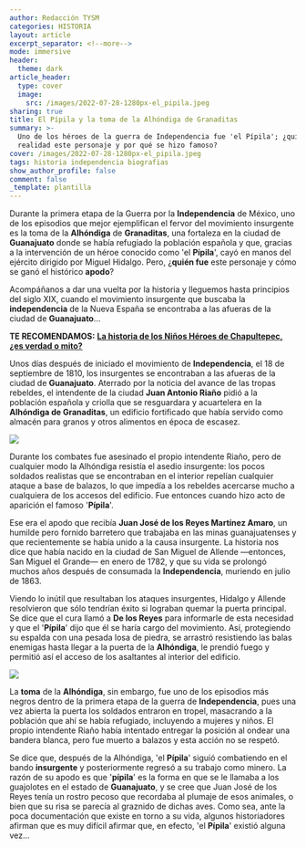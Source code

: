 ```yaml
---
author: Redacción TYSM
categories: HISTORIA
layout: article
excerpt_separator: <!--more-->
mode: immersive
header:
  theme: dark
article_header:
  type: cover
  image:
    src: /images/2022-07-28-1280px-el_pipila.jpeg
sharing: true
title: El Pípila y la toma de la Alhóndiga de Granaditas
summary: >-
  Uno de los héroes de la guerra de Independencia fue 'el Pípila'; ¿quién fue en
  realidad este personaje y por qué se hizo famoso?
cover: /images/2022-07-28-1280px-el_pipila.jpeg
tags: historia independencia biografias
show_author_profile: false
comment: false
_template: plantilla
---
```







Durante la primera etapa de la Guerra por la **Independencia** de México, uno de los episodios que mejor ejemplifican el fervor del movimiento insurgente es la toma de la **Alhóndiga** de **Granaditas**, una fortaleza en la ciudad de **Guanajuato** donde se había refugiado la población española y que, gracias a la intervención de un héroe conocido como 'el **Pípila**', cayó en manos del ejército dirigido por Miguel Hidalgo. Pero, ¿**quién fue** este personaje y cómo se ganó el histórico **apodo**?

Acompáñanos a dar una vuelta por la historia y lleguemos hasta principios del siglo XIX, cuando el movimiento insurgente que buscaba la **independencia** de la Nueva España se encontraba a las afueras de la ciudad de **Guanajuato**…

**TE RECOMENDAMOS:** [**La historia de los Niños Héroes de Chapultepec, ¿es verdad o mito?**](https://blog.tonoysumariachi.com/historia/2022/06/30/la-historia-de-los-ninos-heroes-de-chapultepec-es-verdad-o-mito.html)

Unos días después de iniciado el movimiento de **Independencia**, el 18 de septiembre de 1810, los insurgentes se encontraban a las afueras de la ciudad de **Guanajuato**. Aterrado por la noticia del avance de las tropas rebeldes, el intendente de la ciudad **Juan Antonio Riaño** pidió a la población española y criolla que se resguardara y acuartelera en la **Alhóndiga de Granaditas**, un edificio fortificado que había servido como almacén para granos y otros alimentos en época de escasez.

![](https://upload.wikimedia.org/wikipedia/commons/a/ac/Batalla_de_la_Alh%C3%B3ndiga_de_Granaditas.jpg)

Durante los combates fue asesinado el propio intendente Riaño, pero de cualquier modo la Alhóndiga resistía el asedio insurgente: los pocos soldados realistas que se encontraban en el interior repelían cualquier ataque a base de balazos, lo que impedía a los rebeldes acercarse mucho a cualquiera de los accesos del edificio. Fue entonces cuando hizo acto de aparición el famoso '**Pípila**'.

Ese era el apodo que recibía **Juan José de los Reyes Martínez Amaro**, un humilde pero fornido barretero que trabajaba en las minas guanajuatenses y que recientemente se había unido a la causa insurgente. La historia nos dice que había nacido en la ciudad de San Miguel de Allende —entonces, San Miguel el Grande— en enero de 1782, y que su vida se prolongó muchos años después de consumada la **Independencia**, muriendo en julio de 1863.

Viendo lo inútil que resultaban los ataques insurgentes, Hidalgo y Allende resolvieron que sólo tendrían éxito si lograban quemar la puerta principal. Se dice que el cura llamó a **De los Reyes** para informarle de esta necesidad y que el '**Pípila**' dijo que él se haría cargo del movimiento. Así, protegiendo su espalda con una pesada losa de piedra, se arrastró resistiendo las balas enemigas hasta llegar a la puerta de la **Alhóndiga**, le prendió fuego y permitió así el acceso de los asaltantes al interior del edificio.

![](https://upload.wikimedia.org/wikipedia/commons/thumb/8/83/El_pipila_de_noche.jpg/1080px-El_pipila_de_noche.jpg)

La **toma** de la **Alhóndiga**, sin embargo, fue uno de los episodios más negros dentro de la primera etapa de la guerra de **Independencia**, pues una vez abierta la puerta los soldados entraron en tropel, masacrando a la población que ahí se había refugiado, incluyendo a mujeres y niños. El propio intendente Riaño había intentado entregar la posición al ondear una bandera blanca, pero fue muerto a balazos y esta acción no se respetó.

Se dice que, después de la Alhóndiga, 'el **Pípila**' siguió combatiendo en el bando **insurgente** y posteriormente regresó a su trabajo como minero. La razón de su apodo es que '**pípila**' es la forma en que se le llamaba a los guajolotes en el estado de **Guanajuato**, y se cree que Juan José de los Reyes tenía un rostro pecoso que recordaba al plumaje de esos animales, o bien que su risa se parecía al graznido de dichas aves. Como sea, ante la poca documentación que existe en torno a su vida, algunos historiadores afirman que es muy difícil afirmar que, en efecto, 'el **Pípila**' existió alguna vez…
